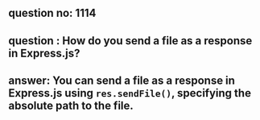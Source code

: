 
      
## question no: 1114

## question : How do you send a file as a response in Express.js?

## answer: You can send a file as a response in Express.js using `res.sendFile()`, specifying the absolute path to the file.
      